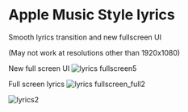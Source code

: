 # Apple Music Style lyrics
Smooth lyrics transition and new fullscreen UI

(May not work at resolutions other than 1920x1080)

New full screen UI
![lyrics fullscreen5](https://user-images.githubusercontent.com/101460787/185414341-0aa183ec-43f5-4da3-a505-f6d7efb2d9ef.jpg)

Full screen lyrics
![lyrics fullscreen_full2](https://user-images.githubusercontent.com/101460787/185416029-2f51f484-0789-4ddb-b1a8-e0923728cad4.jpg)

![lyrics2](https://user-images.githubusercontent.com/101460787/185416125-39bf619a-8d91-4269-bf9d-1d39fbac7f53.jpg)
